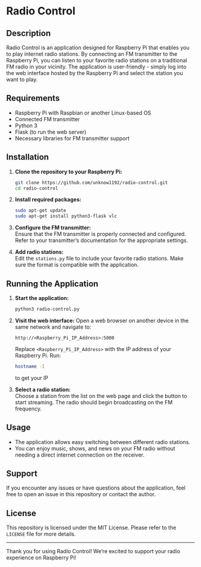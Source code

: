 # Radio Control

## Description

Radio Control is an application designed for Raspberry Pi that enables you to play internet radio stations. By connecting an FM transmitter to the Raspberry Pi, you can listen to your favorite radio stations on a traditional FM radio in your vicinity. The application is user-friendly - simply log into the web interface hosted by the Raspberry Pi and select the station you want to play.

## Requirements

- Raspberry Pi with Raspbian or another Linux-based OS
- Connected FM transmitter
- Python 3
- Flask (to run the web server)
- Necessary libraries for FM transmitter support

## Installation

1. **Clone the repository to your Raspberry Pi:**
   ```bash
   git clone https://github.com/unknow1192/radio-control.git
   cd radio-control
   ```

2. **Install required packages:**
   ```bash
   sudo apt-get update
   sudo apt-get install python3-flask vlc
   ```

3. **Configure the FM transmitter:**  
   Ensure that the FM transmitter is properly connected and configured. Refer to your transmitter’s documentation for the appropriate settings.

4. **Add radio stations:**  
   Edit the `stations.py` file to include your favorite radio stations. Make sure the format is compatible with the application.

## Running the Application

1. **Start the application:**
   ```bash
   python3 radio-control.py
   ```

2. **Visit the web interface:**
   Open a web browser on another device in the same network and navigate to:
   ```
   http://<Raspberry_Pi_IP_Address>:5000
   ```
   Replace `<Raspberry_Pi_IP_Address>` with the IP address of your Raspberry Pi. Run:
   ```bash
   hostname -I
   ```
   to get your IP

3. **Select a radio station:**  
   Choose a station from the list on the web page and click the button to start streaming. The radio should begin broadcasting on the FM frequency.

## Usage

- The application allows easy switching between different radio stations.
- You can enjoy music, shows, and news on your FM radio without needing a direct internet connection on the receiver.

## Support

If you encounter any issues or have questions about the application, feel free to open an issue in this repository or contact the author.

## License

This repository is licensed under the MIT License. Please refer to the `LICENSE` file for more details.

---

Thank you for using Radio Control! We’re excited to support your radio experience on Raspberry Pi!
